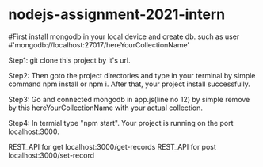 # nodejs-assignment-2021-intern

#First install mongodb in your local device and create db. such as user 
#'mongodb://localhost:27017/hereYourCollectionName'

Step1: git clone this project by it's url.

Step2: Then goto the project directories and type in your terminal by
       simple command npm install or npm i. After that, your project install successfully.

Step3: Go and connected mongodb in app.js(line no 12) by simple remove by this hereYourCollectionName
       with your actual collection.

Step4: In termial  type "npm start". Your project is running on the port localhost:3000. 

REST_API for get localhost:3000/get-records
REST_API for post localhost:3000/set-record
